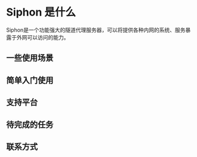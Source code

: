 # Siphon 是什么
Siphon是一个功能强大的隧道代理服务器，可以将提供各种内网的系统、服务暴露于外网可以访问的能力。
## 一些使用场景
## 简单入门使用
## 支持平台
## 待完成的任务
## 联系方式
